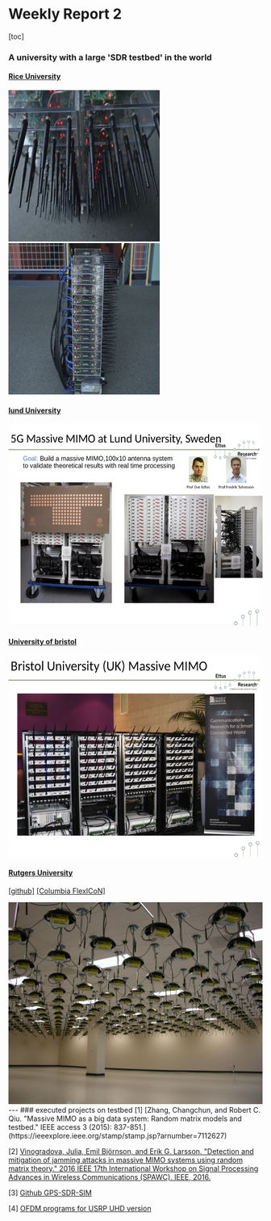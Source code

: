 # Weekly Report 2

[toc]

### A university with a large 'SDR testbed' in the world
#### [Rice University](http://argos.rice.edu/#Photos)

<img src="./Photos/ArgosV2-Front.jpg" width="300" height="300"> <img src="./Photos/ArgosV2-Side.jpg" width="300" height="300">

#### [lund University](https://www.lunduniversity.lu.se/search?tab=publications&query=mimo&page=1&filter=LupfilterByGenreen-Journal%20article_LupfilterByConstituent-yes)
<img src="./Photos/Lund_univesity_massive_mimo.png" width="550" height="400">

#### [University of bristol](https://www.bristol.ac.uk/engineering/research/smart/5g-demonstrations/massive-mimo/)
<img src="./Photos/bristol_university_massive_mimo.png" width="550" height="400">

#### [Rutgers University](https://www.orbit-lab.org/)
[[github]](https://github.com/Wimnet/flexicon_orbit) [[Columbia FlexICoN]](https://flexicon.ee.columbia.edu/)

<img src="./Photos/Rutgers University.jpg" width="550" height="400">
---
### executed projects on testbed
[1] [Zhang, Changchun, and Robert C. Qiu. "Massive MIMO as a big data system: Random matrix models and testbed." IEEE access 3 (2015): 837-851.](https://ieeexplore.ieee.org/stamp/stamp.jsp?arnumber=7112627)

[2]  [Vinogradova, Julia, Emil Björnson, and Erik G. Larsson. "Detection and mitigation of jamming attacks in massive MIMO systems using random matrix theory." 2016 IEEE 17th International Workshop on Signal Processing Advances in Wireless Communications (SPAWC). IEEE, 2016.](https://ieeexplore.ieee.org/stamp/stamp.jsp?arnumber=7536868)

[3] [Github GPS-SDR-SIM](https://github.com/osqzss/gps-sdr-sim)

[4] [OFDM programs for USRP UHD version](https://github.com/UpYou/ofdm)
